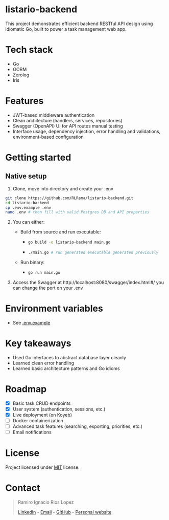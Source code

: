 # listario-backend

This project demonstrates efficient backend RESTful API design using idiomatic Go, built to power a task management web app.

# Tech stack

- Go
- GORM
- Zerolog
- Iris

# Features

- JWT-based middleware authentication
- Clean architecture (handlers, services, repositories)
- Swagger (OpenAPI) UI for API routes manual testing
- Interface usage, dependency injection, error handling and validations, environment-based configuration

# Getting started

## Native setup

1. Clone, move into directory and create your .env

```bash
git clone https://github.com/RLRama/listario-backend.git
cd listario-backend
cp .env.example .env
nano .env # then fill with valid Postgres DB and API properties
```

2. You can either:
   * Build from source and run executable:
     
     * ```bash
       go build -o listario-backend main.go
       ```
       
     * ```bash
       ./main.go # run generated executable generated previously
       ```
   * Run binary:
      
      * ```bash
        go run main.go
        ```

3. Access the Swagger at http://localhost:8080/swagger/index.html#/ you can change the port on your .env

# Environment variables

- See [.env.example](./.env.example)

# Key takeaways

- Used Go interfaces to abstract database layer cleanly
- Learned clean error handling
- Learned basic architecture patterns and Go idioms

# Roadmap

- [x] Basic task CRUD endpoints
- [x] User system (authentication, sessions, etc.)
- [x] Live deployment (on Koyeb)
- [ ] Docker containerization
- [ ] Advanced task features (searching, exporting, priorities, etc.)
- [ ] Email notifications

# License

Project licensed under [MIT](./LICENSE) license.

# Contact

> Ramiro Ignacio Rios Lopez
> 
> [LinkedIn](https://www.linkedin.com/in/rlrama/) - [Email](mailto:rl.ramiro11@gmail.com) - [GitHub](https://github.com/RLRama) - [Personal website](https://rlrama.onrender.com/)
